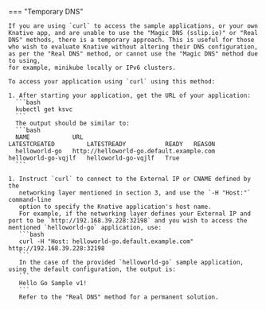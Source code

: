 === "Temporary DNS"

    If you are using `curl` to access the sample applications, or your own Knative app, and are unable to use the "Magic DNS (sslip.io)" or "Real DNS" methods, there is a temporary approach. This is useful for those who wish to evaluate Knative without altering their DNS configuration, as per the "Real DNS" method, or cannot use the "Magic DNS" method due to using,
    for example, minikube locally or IPv6 clusters.

    To access your application using `curl` using this method:

    1. After starting your application, get the URL of your application:
      ```bash
      kubectl get ksvc
      ```
      The output should be similar to:
      ```bash
      NAME            URL                                        LATESTCREATED         LATESTREADY           READY   REASON
      helloworld-go   http://helloworld-go.default.example.com   helloworld-go-vqjlf   helloworld-go-vqjlf   True
      ```

    1. Instruct `curl` to connect to the External IP or CNAME defined by the
       networking layer mentioned in section 3, and use the `-H "Host:"` command-line
       option to specify the Knative application's host name.
       For example, if the networking layer defines your External IP and port to be `http://192.168.39.228:32198` and you wish to access the mentioned `helloworld-go` application, use:
       ```bash
       curl -H "Host: helloworld-go.default.example.com" http://192.168.39.228:32198
       ```
       In the case of the provided `helloworld-go` sample application, using the default configuration, the output is:
       ```
       Hello Go Sample v1!
       ```
       Refer to the "Real DNS" method for a permanent solution.
